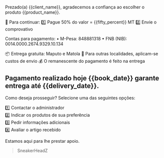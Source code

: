 Prezado(a) {{client_name}}, agradecemos a confiança ao escolher o produto {{product_name}}.

📍 Para continuar:
1️⃣ Pague 50% do valor = {{fifty_percent}} MT
2️⃣ Envie o comprovativo

Contas para pagamento:
• M-Pesa: 848881318
• FNB (NIB): 0014.0000.2674.9329.10.134

📦 Entrega gratuita: Maputo e Matola
🚛 Para outras localidades, aplicam-se custos de envio
💰 O remanescente do pagamento é feito na entrega

Pagamento realizado hoje {{book_date}} garante entrega até {{delivery_date}}.
-------------
Como deseja prosseguir? Selecione uma das seguintes opções:

1️⃣ Contactar o administrador  
2️⃣ Indicar os produtos de sua preferência  
3️⃣ Pedir informações adicionais  
4️⃣ Avaliar o artigo recebido

Estamos aqui para lhe prestar apoio.
> SneakerHeadZ